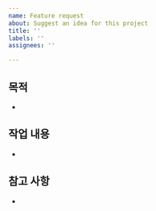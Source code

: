 ```yaml
---
name: Feature request
about: Suggest an idea for this project
title: ''
labels: ''
assignees: ''

---
```


## 목적
- 

## 작업 내용
- 

## 참고 사항
-
